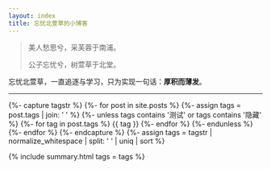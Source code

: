 ```yaml
---
layout: index
title: 忘忧北萱草的小博客
---
```


> 美人愁思兮，采芙蓉于南浦。
>
> 公子忘忧兮，树萱草于北堂。

<a href="https://github.com/Wybxc/wybxc.github.io" target="_blank" style="text-decoration: none">忘忧北萱草</a>，一直追逐与学习，只为实现一句话：**厚积而薄发**。

---

{%- capture tagstr %}
  {%- for post in site.posts %}
    {%- assign tags = post.tags | join: ' ' %}
    {%- unless tags contains '测试' or tags contains '隐藏' %}
      {%- for tag in post.tags %}
        {{ tag }}
      {%- endfor %}
    {%- endunless %}
  {%- endfor %}
{%- endcapture %}
{%- assign tags = tagstr | normalize_whitespace | split: ' ' | uniq | sort %}

{% include summary.html tags = tags %}

